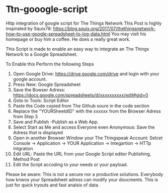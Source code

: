 # Ttn-gooogle-script
Http integration of google script for The Things Network 
This Post is highly inspirated by Squix78: https://blog.squix.org/2017/07/thethingsnetwork-how-to-use-google-spreadsheet-to-log-data.html
You may visit his homepage or buy him a coffee. He does a really great work.

This Script is made to enable an easy way to integrate an The Things Network to a Google Spreadsheet.

To Enable this Perform the following Steps
1. Open Google Drive: https://drive.google.com/drive and login with your google account.
2. Press New: Google Spreadsheet
3. Save the Bowser Adress: https://docs.google.com/spreadsheets/d/xxxxxxxxxx/edit#gid=0 
4. Goto to Tools: Script Editor
5. Paste the Code copied from The Github soure in the code section
6. Replace the "YOURSheetdID" with the xxxxxx from the Browser Adress from Step 3
7. Save and Publish -Publish as a Web App.
8. Select Start as Me and access Everyone even Anonymous: Save the Adress that is displayed
9. Open in another Browser Window your The Thingspeak Account: Selcet Console -> Application -> YOUR Application -> Integartion -> HTTp Intgration
10. Edit URL: Paste the URL from your Google Script editor Publishing, Method Post
11. Edit the Script accoding to your needs or your payload.


Please  be aware: This is not a secure nor a productive solutions. Everybody how knwos your Spreadsheet adress can modify your doucments.
This is just for quick tryouts and fast analsis of data.

